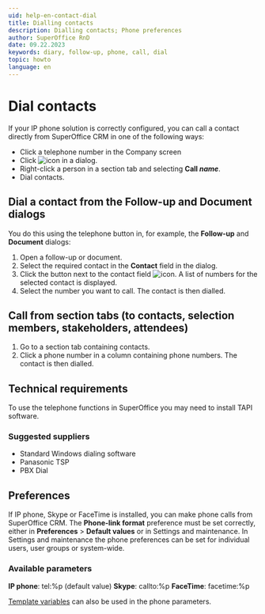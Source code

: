 ```yaml
---
uid: help-en-contact-dial
title: Dialling contacts
description: Dialling contacts; Phone preferences
author: SuperOffice RnD
date: 09.22.2023
keywords: diary, follow-up, phone, call, dial
topic: howto
language: en
---
```


# Dial contacts

If your IP phone solution is correctly configured, you can call a contact directly from SuperOffice CRM in one of the following ways:

* Click a telephone number in the Company screen
* Click ![icon][img1] in a dialog.
* Right-click a person in a section tab and selecting **Call *name***.
* Dial contacts.

## Dial a contact from the Follow-up and Document dialogs

You do this using the telephone button in, for example, the **Follow-up** and **Document** dialogs:

1. Open a follow-up or document.
2. Select the required contact in the **Contact** field in the dialog.
3. Click the button next to the contact field ![icon][img1]. A list of numbers for the selected contact is displayed.
4. Select the number you want to call. The contact is then dialled.

## Call from section tabs (to contacts, selection members, stakeholders, attendees)

1. Go to a section tab containing contacts.
2. Click a phone number in a column containing phone numbers. The contact is then dialled.

## Technical requirements

To use the telephone functions in SuperOffice you may need to install TAPI software.

### Suggested suppliers

* Standard Windows dialing software
* Panasonic TSP
* PBX Dial

## Preferences

If IP phone, Skype or FaceTime is installed, you can make phone calls from SuperOffice CRM. The **Phone-link format** preference must be set correctly, either in **Preferences** > **Default values** or in Settings and maintenance. In Settings and maintenance the phone preferences can be set for individual users, user groups or system-wide.

### Available parameters

**IP phone**: tel:%p (default value)
**Skype**: callto:%p
**FaceTime**: facetime:%p

[Template variables][2] can also be used in the phone parameters.

<!-- Referenced links -->
[2]: ../../document/templates/learn/template-variables.md

<!-- Referenced images -->
[img1]: ../../../../common/icons/phone.png
